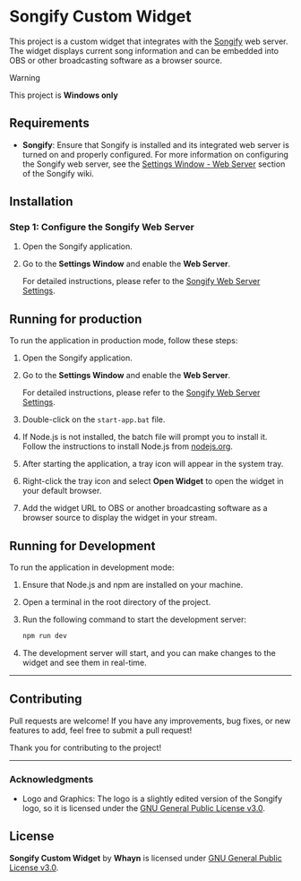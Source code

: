 # Songify Custom Widget

This project is a custom widget that integrates with the [Songify](https://github.com/songify-rocks/Songify) web server. The widget displays current song information and can be embedded into OBS or other broadcasting software as a browser source.

> [!WARNING]  
>  This project is **Windows only**

## Requirements

- **Songify**: Ensure that Songify is installed and its integrated web server is turned on and properly configured. For more information on configuring the Songify web server, see the [Settings Window - Web Server](https://github.com/songify-rocks/Songify/wiki/Settings-Window#web-server) section of the Songify wiki.

## Installation

### Step 1: Configure the Songify Web Server

1. Open the Songify application.
2. Go to the **Settings Window** and enable the **Web Server**.

   For detailed instructions, please refer to the [Songify Web Server Settings](https://github.com/songify-rocks/Songify/wiki/Settings-Window#web-server).

## Running for production

To run the application in production mode, follow these steps:

1. Open the Songify application.
2. Go to the **Settings Window** and enable the **Web Server**.

   For detailed instructions, please refer to the [Songify Web Server Settings](https://github.com/songify-rocks/Songify/wiki/Settings-Window#web-server).

3. Double-click on the `start-app.bat` file.
4. If Node.js is not installed, the batch file will prompt you to install it. Follow the instructions to install Node.js from [nodejs.org](https://nodejs.org/).
5. After starting the application, a tray icon will appear in the system tray.
6. Right-click the tray icon and select **Open Widget** to open the widget in your default browser.
7. Add the widget URL to OBS or another broadcasting software as a browser source to display the widget in your stream.

## Running for Development

To run the application in development mode:

1. Ensure that Node.js and npm are installed on your machine.
2. Open a terminal in the root directory of the project.
3. Run the following command to start the development server:

   ```bash
   npm run dev
   ```

4. The development server will start, and you can make changes to the widget and see them in real-time.

---

## Contributing

Pull requests are welcome! If you have any improvements, bug fixes, or new features to add, feel free to submit a pull request!

Thank you for contributing to the project!

---

### Acknowledgments

- Logo and Graphics: The logo is a slightly edited version of the Songify logo, so it is licensed under the [GNU General Public License v3.0](https://www.gnu.org/licenses/gpl-3.0.en.html).

## License

**Songify Custom Widget** by **Whayn** is licensed under [GNU General Public License v3.0](https://www.gnu.org/licenses/gpl-3.0.en.html).
